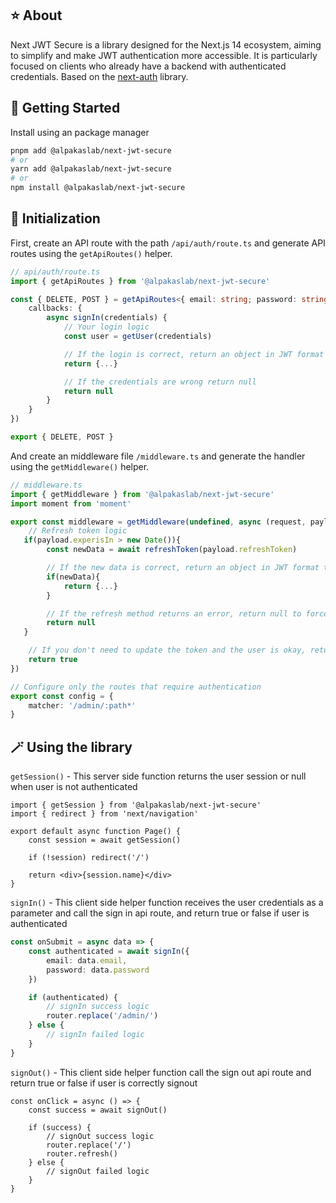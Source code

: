 ## ⭐️ About

Next JWT Secure is a library designed for the Next.js 14 ecosystem, aiming to simplify and make JWT authentication more accessible. It is particularly focused on clients who already have a backend with authenticated credentials. Based on the [next-auth](https://github.com/nextauthjs/next-auth) library.

## 🚀 Getting Started

Install using an package manager

```bash
pnpm add @alpakaslab/next-jwt-secure
# or
yarn add @alpakaslab/next-jwt-secure
# or
npm install @alpakaslab/next-jwt-secure
```

## 🧩 Initialization

First, create an API route with the path `/api/auth/route.ts` and generate API routes using the `getApiRoutes()` helper.

```ts
// api/auth/route.ts
import { getApiRoutes } from '@alpakaslab/next-jwt-secure'

const { DELETE, POST } = getApiRoutes<{ email: string; password: string }>({
    callbacks: {
        async signIn(credentials) {
            // Your login logic
            const user = getUser(credentials)

            // If the login is correct, return an object in JWT format
            return {...}

            // If the credentials are wrong return null
            return null
        }
    }
})

export { DELETE, POST }
```

And create an middleware file `/middleware.ts` and generate the handler using the `getMiddleware()` helper.

```ts
// middleware.ts
import { getMiddleware } from '@alpakaslab/next-jwt-secure'
import moment from 'moment'

export const middleware = getMiddleware(undefined, async (request, payload) => {
    // Refresh token logic
   if(payload.experisIn > new Date()){
        const newData = await refreshToken(payload.refreshToken)

        // If the new data is correct, return an object in JWT format to update the cookie
        if(newData){
            return {...}
        }

        // If the refresh method returns an error, return null to force user signout
        return null
   }

    // If you don't need to update the token and the user is okay, return true
    return true
})

// Configure only the routes that require authentication
export const config = {
    matcher: '/admin/:path*'
}
```

## 🪄 Using the library

`getSession()` - This server side function returns the user session or null when user is not authenticated

```tsx
import { getSession } from '@alpakaslab/next-jwt-secure'
import { redirect } from 'next/navigation'

export default async function Page() {
    const session = await getSession()

    if (!session) redirect('/')

    return <div>{session.name}</div>
}
```

`signIn()` - This client side helper function receives the user credentials as a parameter and call the sign in api route, and return true or false if user is authenticated

```ts
const onSubmit = async data => {
    const authenticated = await signIn({
        email: data.email,
        password: data.password
    })

    if (authenticated) {
        // signIn success logic
        router.replace('/admin/')
    } else {
        // signIn failed logic
    }
}
```

`signOut()` - This client side helper function call the sign out api route and return true or false if user is correctly signout

```tsx
const onClick = async () => {
    const success = await signOut()

    if (success) {
        // signOut success logic
        router.replace('/')
        router.refresh()
    } else {
        // signOut failed logic
    }
}
```

